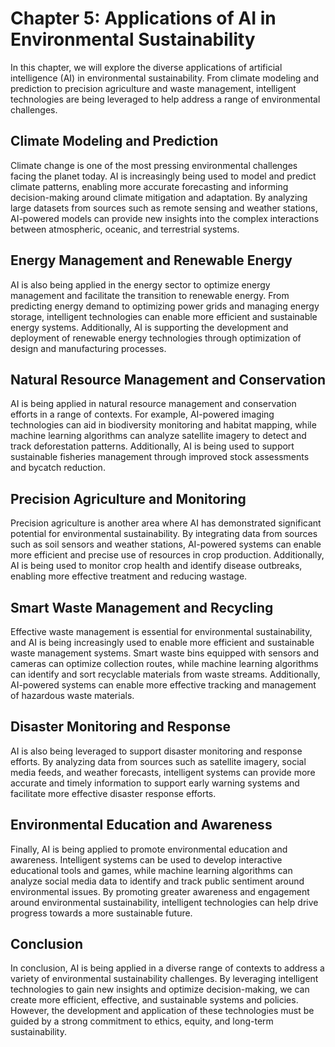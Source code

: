 Chapter 5: Applications of AI in Environmental Sustainability
=============================================================

In this chapter, we will explore the diverse applications of artificial intelligence (AI) in environmental sustainability. From climate modeling and prediction to precision agriculture and waste management, intelligent technologies are being leveraged to help address a range of environmental challenges.

Climate Modeling and Prediction
-------------------------------

Climate change is one of the most pressing environmental challenges facing the planet today. AI is increasingly being used to model and predict climate patterns, enabling more accurate forecasting and informing decision-making around climate mitigation and adaptation. By analyzing large datasets from sources such as remote sensing and weather stations, AI-powered models can provide new insights into the complex interactions between atmospheric, oceanic, and terrestrial systems.

Energy Management and Renewable Energy
--------------------------------------

AI is also being applied in the energy sector to optimize energy management and facilitate the transition to renewable energy. From predicting energy demand to optimizing power grids and managing energy storage, intelligent technologies can enable more efficient and sustainable energy systems. Additionally, AI is supporting the development and deployment of renewable energy technologies through optimization of design and manufacturing processes.

Natural Resource Management and Conservation
--------------------------------------------

AI is being applied in natural resource management and conservation efforts in a range of contexts. For example, AI-powered imaging technologies can aid in biodiversity monitoring and habitat mapping, while machine learning algorithms can analyze satellite imagery to detect and track deforestation patterns. Additionally, AI is being used to support sustainable fisheries management through improved stock assessments and bycatch reduction.

Precision Agriculture and Monitoring
------------------------------------

Precision agriculture is another area where AI has demonstrated significant potential for environmental sustainability. By integrating data from sources such as soil sensors and weather stations, AI-powered systems can enable more efficient and precise use of resources in crop production. Additionally, AI is being used to monitor crop health and identify disease outbreaks, enabling more effective treatment and reducing wastage.

Smart Waste Management and Recycling
------------------------------------

Effective waste management is essential for environmental sustainability, and AI is being increasingly used to enable more efficient and sustainable waste management systems. Smart waste bins equipped with sensors and cameras can optimize collection routes, while machine learning algorithms can identify and sort recyclable materials from waste streams. Additionally, AI-powered systems can enable more effective tracking and management of hazardous waste materials.

Disaster Monitoring and Response
--------------------------------

AI is also being leveraged to support disaster monitoring and response efforts. By analyzing data from sources such as satellite imagery, social media feeds, and weather forecasts, intelligent systems can provide more accurate and timely information to support early warning systems and facilitate more effective disaster response efforts.

Environmental Education and Awareness
-------------------------------------

Finally, AI is being applied to promote environmental education and awareness. Intelligent systems can be used to develop interactive educational tools and games, while machine learning algorithms can analyze social media data to identify and track public sentiment around environmental issues. By promoting greater awareness and engagement around environmental sustainability, intelligent technologies can help drive progress towards a more sustainable future.

Conclusion
----------

In conclusion, AI is being applied in a diverse range of contexts to address a variety of environmental sustainability challenges. By leveraging intelligent technologies to gain new insights and optimize decision-making, we can create more efficient, effective, and sustainable systems and policies. However, the development and application of these technologies must be guided by a strong commitment to ethics, equity, and long-term sustainability.
